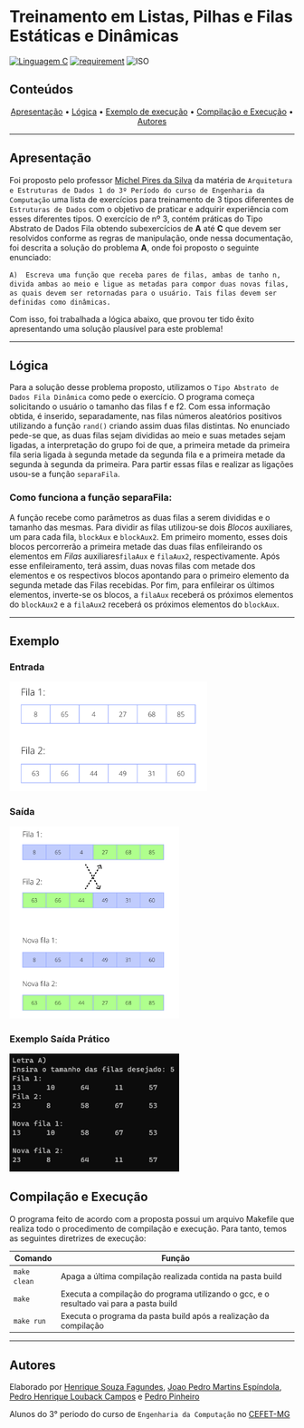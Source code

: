 # Treinamento em Listas, Pilhas e Filas Estáticas e Dinâmicas

[![Linguagem C](https://img.shields.io/badge/Linguagem-C-green.svg)](https://github.com/PedroLouback/Exercicio3-ListaAEDs)
[![requirement](https://img.shields.io/badge/IDE-Visual%20Studio%20Code-informational)](https://code.visualstudio.com/docs/?dv=linux64_deb)
![ISO](https://img.shields.io/badge/ISO-Linux-blueviolet)


## Conteúdos

<p align="center">
    <a href="#apresentação">Apresentação</a> •
    <a href="#lógica">Lógica</a> • 
    <a href="#exemplo">Exemplo de execução</a> •
    <a href="#compilação-e-execução">Compilação e Execução</a> • 
    <a href="#autores">Autores</a>
</p>

---

## Apresentação

Foi proposto pelo professor [Michel Pires da Silva](http://lattes.cnpq.br/1449902596670082) da matéria de `Arquitetura e Estruturas de Dados 1 do 3º Período do curso de Engenharia da Computação` uma lista de exercícios para treinamento de 3 tipos diferentes de `Estruturas de Dados` com o objetivo de praticar e adquirir experiência com esses diferentes tipos. O exercício de nº 3, contém práticas do Tipo Abstrato de Dados Fila obtendo subexercícios de **A** até **C** que devem ser resolvidos conforme as regras de manipulação, onde nessa documentação, foi descrita a solução do problema **A**, onde foi proposto o seguinte enunciado:

    A)  Escreva uma função que receba pares de filas, ambas de tanho n, divida ambas ao meio e ligue as metadas para compor duas novas filas, as quais devem ser retornadas para o usuário. Tais filas devem ser definidas como dinâmicas.


Com isso, foi trabalhada a lógica abaixo, que provou ter tido êxito apresentando uma solução plausível para este problema!

---

## Lógica

Para a solução desse problema proposto, utilizamos o `Tipo Abstrato de Dados Fila Dinâmica`  como pede o exercício.
O programa começa solicitando o usuário o tamanho das filas f e f2. Com essa informação obtida, é inserido, separadamente, nas filas números aleatórios positivos utilizando a função <code>rand()</code> criando assim duas filas distintas.
No enunciado pede-se que, as duas filas sejam divididas ao meio e suas metades sejam ligadas, a interpretação do grupo foi de que, a primeira metade da primeira fila seria ligada à segunda metade da segunda fila e a primeira metade da segunda à segunda da primeira. Para partir essas filas e realizar as ligações usou-se a função <code>separaFila</code>.

### Como funciona a função separaFila:

A função recebe como parâmetros as duas filas a serem divididas e o tamanho das mesmas. Para dividir as filas utilizou-se dois <em>Blocos</em> auxiliares, um para cada fila, `blockAux` e `blockAux2`.
Em primeiro momento, esses dois blocos percorrerão a primeira metade das duas filas enfileirando os elementos em <em>Filas</em> auxiliares`filaAux` e `filaAux2`, respectivamente.
Após esse enfileiramento, terá assim, duas novas filas com metade dos elementos e os respectivos blocos apontando para o primeiro elemento da segunda metade das Filas recebidas.
Por fim, para enfileirar os últimos elementos, inverte-se os blocos, a `filaAux` receberá os próximos elementos do `blockAux2` e a `filaAux2` receberá os próximos elementos do `blockAux`.
 
---

## Exemplo

### Entrada

<img src="imgs/LetraA.png" width="350px"/>

### Saída

<img src="imgs/SaidaA.png" width="300px"/>

### Exemplo Saída Prático

<img src="imgs/SaidaA2.png" width="300px"/>

## Compilação e Execução

O programa feito de acordo com a proposta possui um arquivo Makefile que realiza todo o procedimento de compilação e execução. Para tanto, temos as seguintes diretrizes de execução:


| Comando                |  Função                                                                                           |                     
| -----------------------| ------------------------------------------------------------------------------------------------- |
|  `make clean`          | Apaga a última compilação realizada contida na pasta build                                        |
|  `make`                | Executa a compilação do programa utilizando o gcc, e o resultado vai para a pasta build           |
|  `make run`            | Executa o programa da pasta build após a realização da compilação             


---

## Autores

Elaborado por [Henrique Souza Fagundes](https://github.com/ohenriquesouza), [Joao Pedro Martins Espíndola](https://github.com/JoaoMEspindola?tab=repositories), [Pedro Henrique Louback Campos](https://github.com/PedroLouback) e [Pedro Pinheiro](https://github.com/ppinheirosiqueira) 

Alunos do 3° periodo do curso de `Engenharia da Computação` no [CEFET-MG](https://www.cefetmg.br)